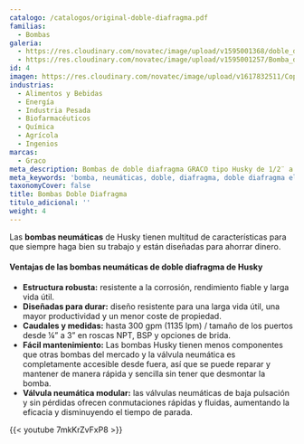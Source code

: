 ```yaml
---
catalogo: /catalogos/original-doble-diafragma.pdf
familias:
  - Bombas
galeria:
  - https://res.cloudinary.com/novatec/image/upload/v1595001368/doble_diafragma_xkf0cf.jpg
  - https://res.cloudinary.com/novatec/image/upload/v1595001257/Bomba_de_doble_diafragma_z7uz7q.jpg
id: 4
imagen: https://res.cloudinary.com/novatec/image/upload/v1617832511/Copia_de_Dise%C3%B1o_sin_t%C3%ADtulo_92_xiuinm.png
industrias:
  - Alimentos y Bebidas
  - Energía
  - Industria Pesada
  - Biofarmacéuticos
  - Química
  - Agrícola
  - Ingenios
marcas:
  - Graco
meta_description: Bombas de doble diafragma GRACO tipo Husky de 1/2¨ a 3¨ NPT
meta_keywords: 'bomba, neumáticas, doble, diafragma, doble diafragma eléctrica'
taxonomyCover: false
title: Bombas Doble Diafragma
titulo_adicional: ''
weight: 4
---
```




Las **bombas neumáticas** de Husky tienen multitud de características para que siempre haga bien su trabajo y están diseñadas para ahorrar dinero.

#### Ventajas de las bombas neumáticas de doble diafragma de Husky

* **Estructura robusta:** resistente a la corrosión, rendimiento fiable y larga vida útil.
* **Diseñadas para durar:** diseño resistente para una larga vida útil, una mayor productividad y un menor coste de propiedad.
* **Caudales y medidas:** hasta 300 gpm (1135 lpm) / tamaño de los puertos desde ¼” a 3” en roscas NPT, BSP y opciones de brida.
* **Fácil mantenimiento:** Las bombas Husky tienen menos componentes que otras bombas del mercado y la válvula neumática es completamente accesible desde fuera, así que se puede reparar y mantener de manera rápida y sencilla sin tener que desmontar la bomba.
* **Válvula neumática modular:** las válvulas neumáticas de baja pulsación y sin pérdidas ofrecen conmutaciones rápidas y fluidas, aumentando la eficacia y disminuyendo el tiempo de parada.

{{< youtube 7mkKrZvFxP8 >}}
